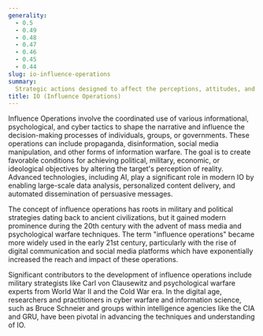 ```yaml
---
generality:
  - 0.5
  - 0.49
  - 0.48
  - 0.47
  - 0.46
  - 0.45
  - 0.44
slug: io-influence-operations
summary:
  Strategic actions designed to affect the perceptions, attitudes, and behaviors of target audiences to achieve specific objectives.
title: IO (Influence Operations)
---
```


Influence Operations involve the coordinated use of various informational, psychological, and cyber tactics to shape the narrative and influence the decision-making processes of individuals, groups, or governments. These operations can include propaganda, disinformation, social media manipulation, and other forms of information warfare. The goal is to create favorable conditions for achieving political, military, economic, or ideological objectives by altering the target's perception of reality. Advanced technologies, including AI, play a significant role in modern IO by enabling large-scale data analysis, personalized content delivery, and automated dissemination of persuasive messages.

The concept of influence operations has roots in military and political strategies dating back to ancient civilizations, but it gained modern prominence during the 20th century with the advent of mass media and psychological warfare techniques. The term "influence operations" became more widely used in the early 21st century, particularly with the rise of digital communication and social media platforms which have exponentially increased the reach and impact of these operations.

Significant contributors to the development of influence operations include military strategists like Carl von Clausewitz and psychological warfare experts from World War II and the Cold War era. In the digital age, researchers and practitioners in cyber warfare and information science, such as Bruce Schneier and groups within intelligence agencies like the CIA and GRU, have been pivotal in advancing the techniques and understanding of IO.
